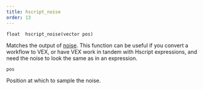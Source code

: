 ```yaml
---
title: hscript_noise
order: 13
---
```

`float  hscript_noise(vector pos)`

Matches the output of [noise](../../expressions/noise.html "Generates 3D noise."). This function can be useful if you convert a workflow to VEX, or have VEX work in tandem with Hscript expressions, and need the noise to look the same as in an expression.

`pos`

Position at which to sample the noise.
